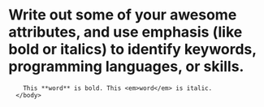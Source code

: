 # Write out some of your awesome attributes, and use emphasis (like bold or italics) to identify keywords, programming languages, or skills. 
 <html>
      <body>
        
        
        This **word** is bold. This <em>word</em> is italic.
      </body>
 </html>
